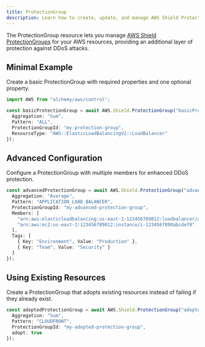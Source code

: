 ```yaml
---
title: ProtectionGroup
description: Learn how to create, update, and manage AWS Shield ProtectionGroups using Alchemy Cloud Control.
---
```



The ProtectionGroup resource lets you manage [AWS Shield ProtectionGroups](https://docs.aws.amazon.com/shield/latest/userguide/) for your AWS resources, providing an additional layer of protection against DDoS attacks.

## Minimal Example

Create a basic ProtectionGroup with required properties and one optional property.

```ts
import AWS from "alchemy/aws/control";

const basicProtectionGroup = await AWS.Shield.ProtectionGroup("basicProtectionGroup", {
  Aggregation: "Sum",
  Pattern: "ALL",
  ProtectionGroupId: "my-protection-group",
  ResourceType: "AWS::ElasticLoadBalancingV2::LoadBalancer"
});
```

## Advanced Configuration

Configure a ProtectionGroup with multiple members for enhanced DDoS protection.

```ts
const advancedProtectionGroup = await AWS.Shield.ProtectionGroup("advancedProtectionGroup", {
  Aggregation: "Average",
  Pattern: "APPLICATION_LOAD_BALANCER",
  ProtectionGroupId: "my-advanced-protection-group",
  Members: [
    "arn:aws:elasticloadbalancing:us-east-1:123456789012:loadbalancer/app/my-load-balancer/50dc6c495c0c9188",
    "arn:aws:ec2:us-east-1:123456789012:instance/i-1234567890abcdef0"
  ],
  Tags: [
    { Key: "Environment", Value: "Production" },
    { Key: "Team", Value: "Security" }
  ]
});
```

## Using Existing Resources

Create a ProtectionGroup that adopts existing resources instead of failing if they already exist.

```ts
const adoptedProtectionGroup = await AWS.Shield.ProtectionGroup("adoptedProtectionGroup", {
  Aggregation: "Sum",
  Pattern: "CLOUDFRONT",
  ProtectionGroupId: "my-adopted-protection-group",
  adopt: true
});
```
